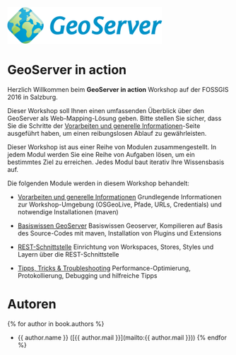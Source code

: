 ![](assets/geoserver-logo.png)

# GeoServer in action

Herzlich Willkommen beim **GeoServer in action** Workshop auf der FOSSGIS 2016
in Salzburg.

Dieser Workshop soll Ihnen einen umfassenden Überblick über den GeoServer als
Web-Mapping-Lösung geben. Bitte stellen Sie sicher, dass Sie die Schritte der
[Vorarbeiten und generelle Informationen](environment/README.md)-Seite ausgeführt
haben, um einen reibungslosen Ablauf zu gewährleisten.

Dieser Workshop ist aus einer Reihe von Modulen zusammengestellt. In jedem Modul
werden Sie eine Reihe von Aufgaben lösen, um ein bestimmtes Ziel zu erreichen.
Jedes Modul baut iterativ Ihre Wissensbasis auf.

Die folgenden Module werden in diesem Workshop behandelt:

* [Vorarbeiten und generelle Informationen](environment/README.md)
Grundlegende Informationen zur Workshop-Umgebung (OSGeoLive, Pfade, URLs, Credentials) und notwendige Installationen (maven)

* [Basiswissen GeoServer](basics/README.md)
Basiswissen Geoserver, Kompilieren auf Basis des Source-Codes mit maven, Installation von Plugins und Extensions

* [REST-Schnittstelle](rest/README.md)
Einrichtung von Workspaces, Stores, Styles und Layern über die REST-Schnittstelle

* [Tipps, Tricks & Troubleshooting](troubleshooting/README.md)
Performance-Optimierung, Protokollierung, Debugging und hilfreiche Tipps

# Autoren

{% for author in book.authors %}
  - {{ author.name }} ([{{ author.mail }}](mailto:{{ author.mail }}))
{% endfor %}
